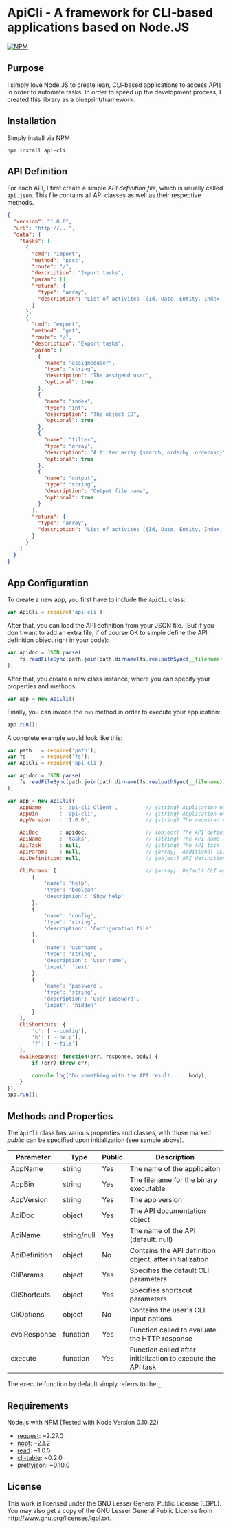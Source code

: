 ApiCli - A framework for CLI-based applications based on Node.JS
================================================================

[![NPM](https://nodei.co/npm/api-cli.png)](https://nodei.co/npm/api-cli/)

Purpose
-------

I simply love Node.JS to create lean, CLI-based applications to access APIs in order to
automate tasks. In order to speed up the development process, I created this library as
a blueprint/framework.


Installation
------------

Simply install via NPM

```
npm install api-cli
```


API Definition
--------------

For each API, I first create a simple *API definition file*, which is usually called `api.json`.
This file contains all API classes as well as their respective methods.


```json
{
  "version": "1.0.0",
  "url": "http://...",
  "data": {
    "tasks": [
      {
        "cmd": "import",
        "method": "post",
        "route": "/",
        "description": "Import tasks",
        "param": [],
        "return": {
          "type": "array",
          "description": "List of activites [{Id, Date, Entity, Index, Meta, Type}, ...]"
        }
      },
      {
        "cmd": "export",
        "method": "get",
        "route": "/",
        "description": "Export tasks",
        "param": [
          {
            "name": "assigneduser",
            "type": "string",
            "description": "The assigend user",
            "optional": true
          },
          {
            "name": "index",
            "type": "int",
            "description": "The object ID",
            "optional": true
          },
          {
            "name": "filter",
            "type": "array",
            "description": "A filter array {search, orderby, orderasc}",
            "optional": true
          },
          {
            "name": "output",
            "type": "string",
            "description": "Output file name",
            "optional": true
          }
        ],
        "return": {
          "type": "array",
          "description": "List of activites [{Id, Date, Entity, Index, Meta, Type}, ...]"
        }
      }
    ]
  }
}

```


App Configuration
-----------------

To create a new app, you first have to include the `ApiCli` class:

```javascript
var ApiCli = require('api-cli');
```

After that, you can load the API definition from your JSON file. (But if you don't want to add
an extra file, if of course OK to simple define the API definition object right in your code):

```javascript
var apidoc = JSON.parse(
	fs.readFileSync(path.join(path.dirname(fs.realpathSync(__filename)), '..', 'lib', 'api.json'))
);
```

After that, you create a new class instance, where you can specify your properties and methods.

```javascript
var app = new ApiCli({
```

Finally, you can invoce the `run` method in order to execute your application:

```javascript
app.run();
```

A complete example would look like this:

```javascript
var path   = require('path');
var fs     = require('fs');
var ApiCli = require('api-cli');

var apidoc = JSON.parse(
	fs.readFileSync(path.join(path.dirname(fs.realpathSync(__filename)), '..', 'lib', 'api.json'))
);

var app = new ApiCli({
	AppName      : 'api-cli Client',         // {string} Application name
	AppBin       : 'api-cli',                // {string} Application executable
	AppVersion   : '1.0.0',                  // {string} The required API version

	ApiDoc       : apidoc,                   // {object} The API definition object
	ApiName      : 'tasks',                  // {string} The API name (e.g. project, user, etc.)
	ApiTask      : null,                     // {string} The API task
	ApiParams    : null,                     // {array}  Additional CLI parameters
	ApiDefinition: null,                     // {object} API definition

	CliParams: [                             // {array}  Default CLI options and short hands
		{
			'name': 'help',
			'type': 'boolean',
			'description': 'Show help'
		},
		{
			'name': 'config',
			'type': 'string',
			'description': 'Configuration file'
		},
		{
			'name': 'username',
			'type': 'string',
			'description': 'User name',
			'input': 'text'
		},
		{
			'name': 'password',
			'type': 'string',
			'description': 'User password',
			'input': 'hidden'
		}
	],
	CliShortcuts: {
		'c': ['--config'],
		'h': ['--help'],
		'f': ['--file']
	},
	evalResponse: function(err, response, body) {
		if (err) throw err;

		console.log('Do something with the API result...', body);
	}
});
app.run();
```


Methods and Properties
----------------------

The `ApiCli` class has various properties and classes, with those marked _public_ can be specified
upon initialization (see sample above).

|   Parameter   |     Type    | Public |                         Description                          |
| ------------- | ----------- | ------ | ------------------------------------------------------------ |
| AppName       | string      | Yes    | The name of the applicaiton                                  |
| AppBin        | string      | Yes    | The filename for the binary executable                       |
| AppVersion    | string      | Yes    | The app version                                              |
| ApiDoc        | object      | Yes    | The API documentation object                                 |
| ApiName       | string/null | Yes    | The name of the API (default: null)                          |
| ApiDefinition | object      | No     | Contains the API definition object, after initialization     |
| CliParams     | object      | Yes    | Specifies the default CLI parameters                         |
| CliShortcuts  | object      | Yes    | Specifies shortscut parameters                               |
| CliOptions    | object      | No     | Contains the user's CLI input options                        |
| evalResponse  | function    | Yes    | Function called to evaluate the HTTP response                |
| execute       | function    | Yes    | Function called after initialization to execute the API task |

The execute function by default simply referrs to the `_`


Requirements
------------

Node.js with NPM (Tested with Node Version 0.10.22)

* [request](https://www.npmjs.org/package/request): ~2.27.0
* [nopt](https://www.npmjs.org/package/nopt): ~2.1.2
* [read](https://www.npmjs.org/package/read): ~1.0.5
* [cli-table](https://www.npmjs.org/package/cli-table): ~0.2.0
* [prettyjson](https://www.npmjs.org/package/prettyjson): ~0.10.0


License
-------
This work is licensed under the GNU Lesser General Public License (LGPL). You may also get a copy of the GNU Lesser General Public License from http://www.gnu.org/licenses/lgpl.txt.
